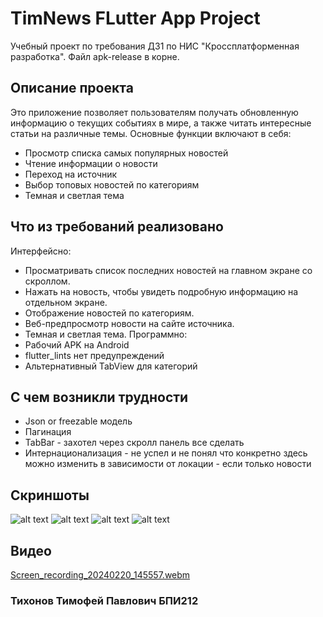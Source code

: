 # TimNews FLutter App Project

Учебный проект по требования ДЗ1 по НИС "Кроссплатформенная разработка". Файл apk-release в корне.

## Описание проекта

Это приложение позволяет пользователям получать обновленную информацию о текущих событиях в мире, а также читать интересные статьи на различные темы. Основные функции включают в себя:

- Просмотр списка самых популярных новостей
- Чтение информации о новости
- Переход на источник
- Выбор топовых новостей по категориям
- Темная и светлая тема

## Что из требований реализовано

Интерфейсно:
- Просматривать список последних новостей на главном экране со скроллом.
- Нажать на новость, чтобы увидеть подробную информацию на отдельном экране.
- Отображение новостей по категориям.
- Веб-предпросмотр новости на сайте источника.
- Темная и светлая тема.
Программно:
- Рабочий APK на Android
- flutter_lints нет предупреждений
- Альтернативный TabView для категорий

## С чем возникли трудности

- Json or freezable модель 
- Пагинация
- TabBar - захотел через скролл панель все сделать
- Интернационализация - не успел и не понял что конкретно здесь можно изменить в зависимости от локации - если только новости

## Скриншоты
![alt text](https://raw.githubusercontent.com/timtikh/timnews/master/Screenshot_20240220_145354.png)
![alt text](https://raw.githubusercontent.com/timtikh/timnews/master/Screenshot_20240220_145431.png)
![alt text](https://raw.githubusercontent.com/timtikh/timnews/master/photo_2024-02-20_17-57-55.jpg)
![alt text](https://raw.githubusercontent.com/timtikh/timnews/master/photo_2024-02-20_17-58-09.jpg)

## Видео
[Screen_recording_20240220_145557.webm](Screen_recording_20240220_145557.webm)
### Тихонов Тимофей Павлович БПИ212